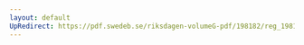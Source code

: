 ```yaml
---
layout: default
UpRedirect: https://pdf.swedeb.se/riksdagen-volumeG-pdf/198182/reg_198182__reg_03/reg_198182__reg_03_0030.pdf
---
```

